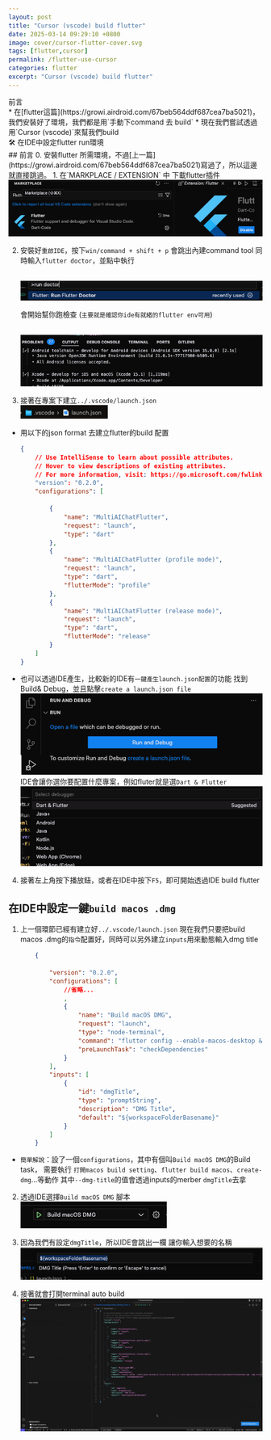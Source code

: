 ```yaml
---
layout: post
title: "Cursor (vscode) build flutter"
date: 2025-03-14 09:29:10 +0800
image: cover/cursor-flutter-cover.svg
tags: [flutter,cursor]
permalink: /flutter-use-cursor
categories: flutter
excerpt: "Cursor (vscode) build flutter"
---
```


<div class="c-border-main-title-2">前言</div>
* 在[flutter這篇](https://growi.airdroid.com/67beb564ddf687cea7ba5021)，我們安裝好了環境，我們都是用`手動下command 去 build`
* 現在我們嘗試透過用`Cursor (vscode)`來幫我們build

<div class="c-border-main-title-2">🛠 在IDE中設定flutter run環境</div>
## 前言
0. 安裝flutter 所需環境，不過[上一篇](https://growi.airdroid.com/67beb564ddf687cea7ba5021)寫過了，所以這邊就直接跳過。
1. 在`MARKPLACE / EXTENSION` 中 下載flutter插件<br>
<img src="/images/flutter/012.png" alt="flutter"><br>

2. 安裝好`重啟IDE`，按下`win/command + shift + p` 會跳出內建command tool
   同時輸入`flutter doctor`，並點中執行

   <br><img src="/images/flutter/013.png" alt="flutter"><br>

   會開始幫你跑檢查 (`主要就是確認你ide有就緒的flutter env可用`)

   <br><img src="/images/flutter/014.png" alt="flutter"><br>

3. 接著在專案下建立`../.vscode/launch.json`
   <br><img src="/images/flutter/015.png" alt="flutter"><br>
  - 用以下的json format 去建立flutter的build 配置
    ```json
    {
        // Use IntelliSense to learn about possible attributes.
        // Hover to view descriptions of existing attributes.
        // For more information, visit: https://go.microsoft.com/fwlink/?linkid=830387
        "version": "0.2.0",
        "configurations": [

            {
                "name": "MultiAIChatFlutter",
                "request": "launch",
                "type": "dart"
            },
            {
                "name": "MultiAIChatFlutter (profile mode)",
                "request": "launch",
                "type": "dart",
                "flutterMode": "profile"
            },
            {
                "name": "MultiAIChatFlutter (release mode)",
                "request": "launch",
                "type": "dart",
                "flutterMode": "release"
            }
        ]
    }
    ```

  - 也可以透過IDE產生，比較新的IDE有`一鍵產生launch.json配置`的功能
    找到Build& Debug，並且點擊`create a launch.json file`
    <br><img src="/images/flutter/016.png" alt="flutter"><br>
    IDE會讓你選你要配置什麼專案，例如fluter就是選`Dart & Flutter`
    <br><img src="/images/flutter/017.png" alt="flutter"><br>

4. 接著左上角按下播放鈕，或者在IDE中按下`F5`，即可開始透過IDE build flutter

## 在IDE中設定一鍵`build macos .dmg`
1. 上一個環節已經有建立好`../.vscode/launch.json`
   現在我們只要把build macos .dmg的`指令`配置好，同時可以另外建立`inputs`用來動態輸入dmg title

    ```json
        {

            "version": "0.2.0",
            "configurations": [
                //省略...
                , 
                {
                    "name": "Build macOS DMG",
                    "request": "launch",
                    "type": "node-terminal",
                    "command": "flutter config --enable-macos-desktop && flutter build macos && create-dmg build/macos/Build/Products/Release/${workspaceFolderBasename}.app --dmg-title=\"${input:dmgTitle}\" --overwrite",
                    "preLaunchTask": "checkDependencies"
                }
            ],
            "inputs": [
                {
                    "id": "dmgTitle",
                    "type": "promptString",
                    "description": "DMG Title",
                    "default": "${workspaceFolderBasename}"
                }
            ]
        }
    ```

  - `簡單解說`：設了一個`configurations`，其中有個叫`Build macOS DMG`的Build task，
    需要執行 `打開macos build setting`、`flutter build macos`、`create-dmg`...等動作
    其中`--dmg-title`的值會透過inputs的merber `dmgTitle`去拿

2. 透過IDE選擇`Build macOS DMG` 腳本
   <br><img src="/images/flutter/018.png" alt="flutter"><br>

3. 因為我們有設定`dmgTitle`，所以IDE會跳出一欄 讓你輸入想要的名稱
   <br><img src="/images/flutter/019.png" alt="flutter"><br>

4. 接著就會打開terminal auto build
   <br><img src="/images/flutter/020.gif" alt="flutter"><br>